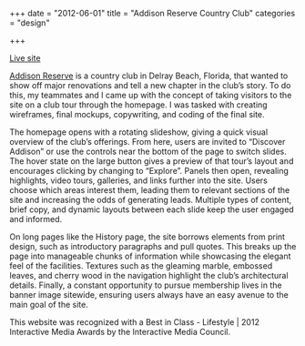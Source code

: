 +++
date = "2012-06-01"
title = "Addison Reserve Country Club"
categories = "design"

+++

<p class="center"><a href="http://www.addisonreserve.cc/" class="live-link">Live site</a></p>

[Addison Reserve](http://www.addisonreserve.cc/) is a country club in Delray Beach, Florida, that wanted to show off major renovations and tell a new chapter in the club’s story. To do this, my teammates and I came up with the concept of taking visitors to the site on a club tour through the homepage. I was tasked with creating wireframes, final mockups, copywriting, and coding of the final site.

The homepage opens with a rotating slideshow, giving a quick visual overview of the club’s offerings. From here, users are invited to “Discover Addison” or use the controls near the bottom of the page to switch slides. The hover state on the large button gives a preview of that tour’s layout and encourages clicking by changing to “Explore”. Panels then open, revealing highlights, video tours, galleries, and links further into the site. Users choose which areas interest them, leading them to relevant sections of the site and increasing the odds of generating leads. Multiple types of content, brief copy, and dynamic layouts between each slide keep the user engaged and informed.

On long pages like the History page, the site borrows elements from print design, such as introductory paragraphs and pull quotes. This breaks up the page into manageable chunks of information while showcasing the elegant feel of the facilities. Textures such as the gleaming marble, embossed leaves, and cherry wood in the navigation highlight the club’s architectural details. Finally, a constant opportunity to pursue membership lives in the banner image sitewide, ensuring users always have an easy avenue to the main goal of the site.

This website was recognized with a Best in Class - Lifestyle | 2012 Interactive Media Awards by the Interactive Media Council.